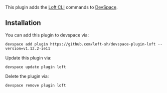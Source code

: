 This plugin adds the [Loft CLI](https://github.com/loft-sh/loft) commands to [DevSpace](https://devspace.sh/). 

## Installation

You can add this plugin to devspace via:
```
devspace add plugin https://github.com/loft-sh/devspace-plugin-loft --version=v1.12.2-ie11
```

Update this plugin via:
```
devspace update plugin loft
```

Delete the plugin via:
```
devspace remove plugin loft
```

